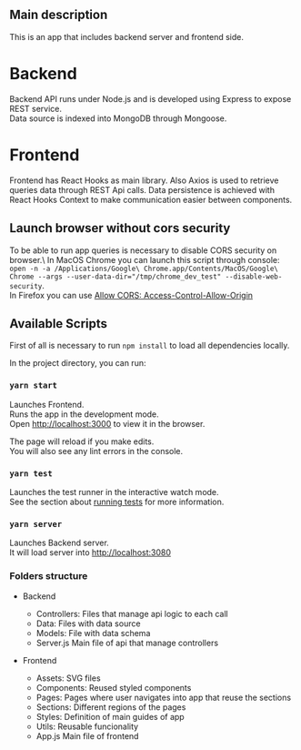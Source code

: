 ## Main description
This is an app that includes backend server and frontend side.
# Backend
Backend API runs under Node.js and is developed using Express to expose REST service.\
Data source is indexed into MongoDB through Mongoose.

# Frontend
Frontend has React Hooks as main library. 
Also Axios is used to retrieve queries data through REST Api calls.
Data persistence is achieved with React Hooks Context to make communication easier between components.
## Launch browser without cors security

To be able to run app queries is necessary to disable CORS security on browser.\ 
In MacOS Chrome you can launch this script through console:
`open -n -a /Applications/Google\ Chrome.app/Contents/MacOS/Google\ Chrome --args --user-data-dir="/tmp/chrome_dev_test" --disable-web-security`.\
In Firefox you can use [Allow CORS: Access-Control-Allow-Origin](https://outgoing.prod.mozaws.net/v1/53c52801cca6862c2ec9f96530b07875f9d5c3611be5b7f8e2483622ff9f0360/https%3A//mybrowseraddon.com/access-control-allow-origin.html)

## Available Scripts

First of all is necessary to run `npm install` to load all dependencies locally.

In the project directory, you can run:

### `yarn start`
Launches Frontend.\
Runs the app in the development mode.\
Open [http://localhost:3000](http://localhost:3000) to view it in the browser.

The page will reload if you make edits.\
You will also see any lint errors in the console.

### `yarn test`

Launches the test runner in the interactive watch mode.\
See the section about [running tests](https://facebook.github.io/create-react-app/docs/running-tests) for more information.

### `yarn server`

Launches Backend server.\
 It will load server into [http://localhost:3080](http://localhost:3080)


### Folders structure

* Backend
  * Controllers: Files that manage api logic to each call
  * Data: Files with data source
  * Models: File with data schema
  * Server.js Main file of api that manage controllers

* Frontend
  * Assets: SVG files
  * Components: Reused styled components
  * Pages: Pages where user navigates into app that reuse the sections
  * Sections: Different regions of the pages
  * Styles: Definition of main guides of app
  * Utils: Reusable funcionality
  * App.js Main file of frontend


